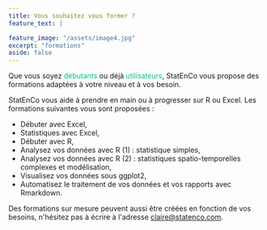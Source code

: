 ```yaml
---
title: Vous souhaitez vous former ?
feature_text: |

feature_image: "/assets/image4.jpg"
excerpt: "formations"
aside: false
---
```


Que vous soyez <span style="color: #05bf85">débutants</span> ou déjà <span style="color: #05bf85">utilisateurs</span>, StatEnCo vous propose des formations adaptées à votre niveau et à vos besoin.

StatEnCo vous aide à prendre en main ou à progresser sur R ou Excel. Les formations suivantes vous sont proposées : 
  - Débuter avec Excel,
  - Statistiques avec Excel,
  - Débuter avec R,
  - Analysez vos données avec R (1) : statistique simples,
  - Analysez vos données avec R (2) : statistiques spatio-temporelles complexes et modélisation,
  - Visualisez vos données sous ggplot2,
  - Automatisez le traitement de vos données et vos rapports avec Rmarkdown.

Des formations sur mesure peuvent aussi être créées en fonction de vos besoins, n'hésitez pas à écrire à l'adresse claire@statenco.com.


